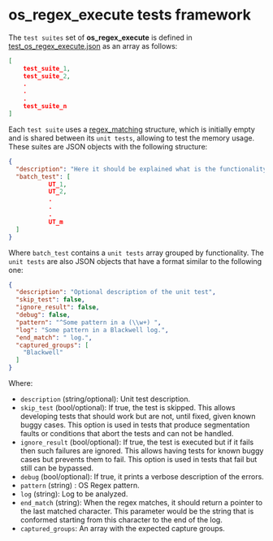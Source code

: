 # os_regex_execute tests framework

The `test suites` set of **os_regex_execute** is defined in [test_os_regex_execute.json](test_os_regex_execute.json) as an array as follows:

```json
[
    test_suite_1,
    test_suite_2,
    .
    .
    .
    test_suite_n
]
```

Each `test suite` uses a [regex_matching](https://github.com/wazuh/wazuh/blob/v4.3.5/src/os_regex/os_regex.h#L45-L49) structure, which is initially empty and is shared between its `unit tests`, allowing to test the memory usage. These suites are JSON objects with the following structure:

```json
{
  "description": "Here it should be explained what is the functionality or use case that is being tested.",
  "batch_test": [
           UT_1,
           UT_2,
           .
           .
           .
           UT_m
  ]
}
```

Where `batch_test` contains a `unit tests` array grouped by functionality.
The `unit tests` are also JSON objects that have a format similar to the following one:
```json
{
  "description": "Optional description of the unit test",
  "skip_test": false,
  "ignore_result": false,
  "debug": false,
  "pattern": "^Some pattern in a (\\w+) ",
  "log": "Some pattern in a Blackwell log.",
  "end_match": " log.",
  "captured_groups": [
    "Blackwell"
  ]
}
```

Where:
- `description` (string/optional): Unit test description.
- `skip_test` (bool/optional): If true, the test is skipped. This allows developing tests that should work but are not, until fixed, given known buggy cases. This option is used in tests that produce segmentation faults or conditions that abort the tests and can not be handled.
- `ignore_result` (bool/optional): If true, the test is executed but if it fails then such failures are ignored. This allows having tests for known buggy cases but prevents them to fail. This option is used in tests that fail but still can be bypassed.
- `debug` (bool/optional): If true, it prints a verbose description of the errors.
- `pattern` (string) : OS Regex pattern.
- `log` (string): Log to be analyzed.
- `end_match` (string): When the regex matches, it should return a pointer to the last matched character. This parameter would be the string that is conformed starting from this character to the end of the log.
- `captured_groups`: An array with the expected capture groups.

